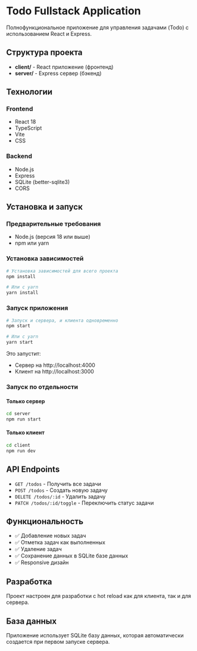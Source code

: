 # Todo Fullstack Application

Полнофункциональное приложение для управления задачами (Todo) с использованием React и Express.

## Структура проекта

- **client/** - React приложение (фронтенд)
- **server/** - Express сервер (бэкенд)

## Технологии

### Frontend
- React 18
- TypeScript
- Vite
- CSS

### Backend
- Node.js
- Express
- SQLite (better-sqlite3)
- CORS

## Установка и запуск

### Предварительные требования
- Node.js (версия 18 или выше)
- npm или yarn

### Установка зависимостей
```bash
# Установка зависимостей для всего проекта
npm install

# Или с yarn
yarn install
```

### Запуск приложения
```bash
# Запуск и сервера, и клиента одновременно
npm start

# Или с yarn
yarn start
```

Это запустит:
- Сервер на http://localhost:4000
- Клиент на http://localhost:3000

### Запуск по отдельности

#### Только сервер
```bash
cd server
npm run start
```

#### Только клиент
```bash
cd client
npm run dev
```

## API Endpoints

- `GET /todos` - Получить все задачи
- `POST /todos` - Создать новую задачу
- `DELETE /todos/:id` - Удалить задачу
- `PATCH /todos/:id/toggle` - Переключить статус задачи

## Функциональность

- ✅ Добавление новых задач
- ✅ Отметка задач как выполненных
- ✅ Удаление задач
- ✅ Сохранение данных в SQLite базе данных
- ✅ Responsive дизайн

## Разработка

Проект настроен для разработки с hot reload как для клиента, так и для сервера.

## База данных

Приложение использует SQLite базу данных, которая автоматически создается при первом запуске сервера.